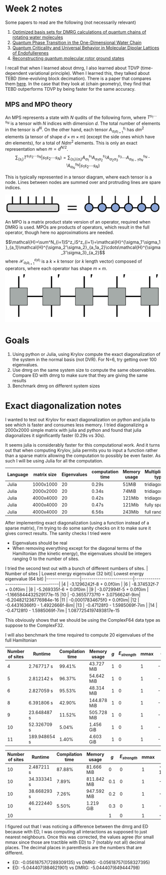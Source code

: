 # Week 2 notes

Some papers to read are the following (not necessarily relevant)
1. [Optimized basis sets for DMRG calculations of quantum chains of
rotating water molecules](https://arxiv.org/pdf/2304.09410.pdf)
2. [Quantum Phase Transition in the One-Dimensional Water Chain](https://journals.aps.org/prl/pdf/10.1103/PhysRevLett.130.026201)
3. [Quantum Criticality and Universal Behavior in Molecular Dipolar Lattices of Endofullerenes](https://arxiv.org/pdf/2304.09404.pdf)
4. [Reconstructing quantum molecular rotor ground states](https://arxiv.org/pdf/2003.14273.pdf)

I recall that when I learned about dmrg, I also learned about TDVP (time-dependent variational principle). When I learned this, they talked about TEBD (time-evolving block decimation). There is a paper that compares them [here](https://arxiv.org/pdf/1906.09077.pdf). In the case that they look at (chain geometry), they find that TEBD outperforms TDVP by being faster for the same accuracy.


## MPS and MPO theory

An MPS represents a state with $N$ qudits of the following form, where $T^{s_1\cdots s_N}$ is a tensor with $N$ indices with dimension $d$. The total number of elements in the tensor is $d^N$. On the other hand, each tensor $A^{s_i}_{\alpha_i\alpha_{i+1}}$ has $dm^2$ elements (a tensor of shape $d\times m\times m$) (except the side ones which have $dm$ elements), for a total of $Ndm^2$ elements. This is only an exact representation when $m=d^{N/2}$.
$$\sum_{\{s_i\}} T^{s_1s_2\cdots s_N}|s_1s_2\cdots s_N\rangle =\sum_{\{s_i\}\{\alpha_i\}} A^{s_1}_{\alpha_1}A^{s_2}_{\alpha_1\alpha_2}A^{s_3}_{\alpha_2\alpha_3}\cdots A^{s_{N-1}}_{\alpha_{N-1}\alpha_N}A^{s_N}_{\alpha_N}|s_1s_2\cdots s_N\rangle $$

This is typically represented in a tensor diagram, where each tensor is a node. Lines between nodes are summed over and protruding lines are spare indices.

![Alt text](mpstt_diagram.png)

An MPO is a matrix product state version of an operator, required when DMRG is used. MPOs are products of operators, which result in the full operator, though here no approximations are needed.

$$\mathcal{H}=\sum^N_{i=1}S^z_iS^z_{i+1}=\mathcal{H}^{\sigma_1'\sigma_1}_{a_1}\mathcal{H}^{\sigma_2'\sigma_2}_{a_1a_2}\cdots\mathcal{H}^{\sigma_3'\sigma_3}_{a_2}$$
where $\mathcal{H}^{\sigma_i\sigma_{i}}_{a_ia_{i+1}}$ is a $k\times k$ tensor (or $k$ length vector) composed of operators, where each operator has shape $m\times m$.
![Alt text](MPO.png)

# Goals

1. Using python or Julia, using Krylov compute the exact diagonalization of the system in the normal basis (not DVR). For N=6, try getting over 100 eigenvalues.
1. Use dmrg on the same system size to compute the same observables. Compare ED with dmrg to make sure that they are giving the same results
1. Benchmark dmrg on different system sizes 


# Exact diagonalization notes

I wanted to test out Krylov for exact diagonalization on python and julia to see which is faster and consumes less memory. I tried diagonalizing a 2000x2000 simple matrix with julia and python and found that julia diagonalizes it significantly faster (0.29s vs 30s).

It seems julia is considerably faster for this computational work. And it turns out that when computing Krylov, julia permits you to input a function rather than a sparse matrix allowing the computation to possibly be even faster. As such I will be using Julia for all the computation.


|Language| matrix size | Eigenvalues| computation time    | Memory usage | Multiplication type
|-----------|-------------|-|---------------|--------------|------------
| Julia     | 1000x1000   |20|0.29s        | 51MiB| tridiagonal
| Julia     | 2000x2000   |20|0.34s        | 74MiB| tridiagonal
|Julia      | 4000x4000   |20| 0.42s       | 121Mib| tridiagonal
|Julia      | 4000x4000   |20| 0.47s       | 121Mib| fully sparse
|Julia      | 4000x4000   |20| 6.56s       | 243Mib| full random


After implementing exact diagonalization (using a function instead of a sparse matrix), I'm trying to do some sanity checks on it to make sure it gives correct results. The sanity checks I tried were

* Eigenvalues should be real
* When removing everything except for the diagonal terms of the Hamiltonian (the kinetic energy), the eigenvalues should be integers ranging 0 to the number of sites.

I tried the second test out with a bunch of different numbers of sites. 
| Number of sites | Lowest energy eigenvalue (32 bit)| Lowest energy eigenvalue (64 bit)
|-----------------|--------------------------|----------------------------------------|
|4                | -3.1296242f-8 + 0.0f0im  |
|6                | -8.374532f-7 + 0.0f0im   |
|8                | -5.269335f-6 + 0.0f0im   |
|9                | -3.072994f-5 + 0.0f0im   | -1.1665844432529177e-15
|10               | -0.36557737f0 + 3.0756624f-9im| -6.204821236776984e-16
|11               | -0.00017834675f0 + 0.0f0im|
|12               | -0.44316366f0 - 1.4922666f-8im|
|13               | -0.47128f0 - 1.5985069f-7im |
|14               | -0.47128f0 - 1.5985069f-7im | 1.0877254197493817e-15

This obviously shows that we should be using the ComplexF64 data type as suppose to the ComplexF32.

I will also benchmark the time required to compute 20 eigenvalues of the full Hamiltonian

| Number of sites | Runtime | Compilation time| Memory usage | $g$ | $E_{strength}$| mmax | Ground state energy|
|-----------------|---------|-----|---------------|-----|---------------|------|---|
| 4               |2.767717 s|99.41%|43.727 MiB|1|0|1|-1.771|
| 5               |2.812142 s|96.37%|54.642 MiB|1|0|1|-2.4904099|
| 6               |2.827059 s|95.53%|48.314 MiB|1|0|1|-3.2327693|
| 8               |6.391806 s|42.90%|144.878 MiB|1|0|1|-4.7493|
| 9               |23.648487 s|11.52%|505.728 MiB|1|0|1|-5.5145183|
| 10              |52.326709 s|5.04% |1.456 GiB|1|0|1|-6.2819474|
| 11              |189.948654 s| 1.40%|  4.603 GiB|1|0|1|-7.050740655526397|

| Number of sites | Runtime | Compilation time| Memory usage | $g$ | $E_{strength}$| mmax | Ground state energy|Pairing|
|-----------------|---------|-----|---------------|-----|---------------|------|---|---|
| 10               |2.487211 s| 87.88%|81.666 MiB|0|0|1|-6.2048212e-16|Full|
| 10               |34.333341 s|7.89%|811.842 MiB|0.1|0|1|-0.0585|Full|
| 10               |38.668293 s|7.26%|947.592 MiB|0.2|0|1|-0.2412|Full|
| 10               |46.222440 s|5.50%|1.219 GiB|0.3|0|1|-0.5623|Full|
| 10               ||||1|0|1|-5.04440788|Nearest|

I figured out that I was noticing a difference between the dmrg and ED because with ED, I was computing all interactions as supposed to just nearest neighbours. Once this was corrected, the values agree (for small mmax since those are tractible with ED) to 7 (notably not all) decimal places. The decimal places in parenthesis are the numbers that are different.

* ED: -0.05618757(7289309135) vs DMRG: -0.05618757(058327395)
* ED: -5.044407(884621901) vs DMRG: -5.044407(649444798)